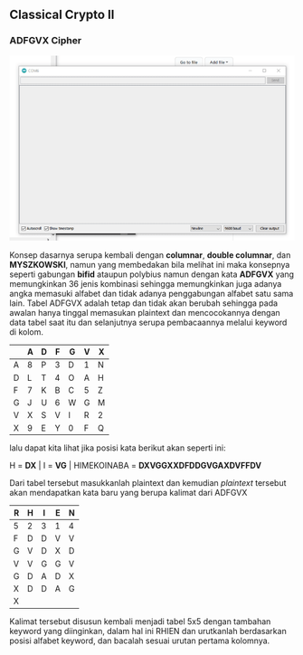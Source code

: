 ## Classical Crypto II

### ADFGVX Cipher

![](https://github.com/tjakra-birawa/Keamanan_Komputer_Arduino/blob/master/Dokumentasi/adfgvx.gif?raw=true)

Konsep dasarnya serupa kembali dengan **columnar**, **double columnar**, dan **MYSZKOWSKI**, namun yang membedakan bila melihat ini maka konsepnya seperti gabungan **bifid** ataupun polybius namun dengan kata **ADFGVX** yang memungkinkan 36 jenis kombinasi sehingga memungkinkan juga adanya angka memasuki alfabet dan tidak adanya penggabungan alfabet satu sama lain.
Tabel ADFGVX adalah tetap dan tidak akan berubah sehingga pada awalan hanya tinggal memasukan plaintext dan mencocokannya dengan data tabel saat itu dan selanjutnya serupa pembacaannya melalui keyword di kolom.


|     | A   | D   | F   | G   | V   | X   |
| --- | --- | --- | --- | --- | --- | --- |
| A   | 8   | P   | 3   | D   | 1   | N   |
| D   | L   | T   | 4   | O   | A   | H   |
| F   | 7   | K   | B   | C   | 5   | Z   |
| G   | J   | U   | 6   | W   | G   | M   |
| V   | X   | S   | V   | I   | R   | 2   |
| X   | 9   | E   | Y   | 0   | F   | Q   |

lalu dapat kita lihat jika posisi kata berikut akan seperti ini:

H = **DX** |
I = **VG** |
HIMEKOINABA = **DXVGGXXDFDDGVGAXDVFFDV**

Dari tabel tersebut masukkanlah plaintext dan kemudian *plaintext* tersebut akan mendapatkan kata baru yang berupa kalimat dari ADFGVX

| R   | H   | I   | E   | N   |
| --- | --- | --- | --- | --- |
| 5   | 2   | 3   | 1   | 4   |
| F   | D   | D   | V   | V   |
| G   | V   | D   | X   | D   | 
| V   | V   | G   | G   | V   | 
| G   | D   | A   | D   | X   | 
| X   | D   | D   | A   | G   | 
| X   |     |     |     |     | 

Kalimat tersebut disusun kembali menjadi tabel 5x5 dengan tambahan keyword yang diinginkan, dalam hal ini RHIEN dan urutkanlah berdasarkan posisi alfabet keyword, dan bacalah sesuai urutan pertama kolomnya.
